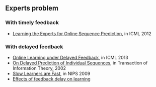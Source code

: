 ## Experts problem

### With timely feedback
- [Learning the Experts for Online Sequence Prediction](http://icml.cc/2012/papers/471.pdf), in ICML 2012

### With delayed feedback
- [Online Learning under Delayed Feedback](https://www.ualberta.ca/~szepesva/papers/DelayedOnlineLearning.pdf), in ICML 2013
- [On Delayed Prediction of Individual Sequences](http://ieeexplore.ieee.org/stamp/stamp.jsp?arnumber=1013136), in Transaction of Information Theory, 2002
- [Slow Learners are Fast](http://alex.smola.org/papers/2009/LanSmoZin09.pdf), in NIPS 2009
- [Effects of feedback delay on learning](http://jsterman.scripts.mit.edu/docs/Sterman-2009-EffectsofFeedback.pdf)
